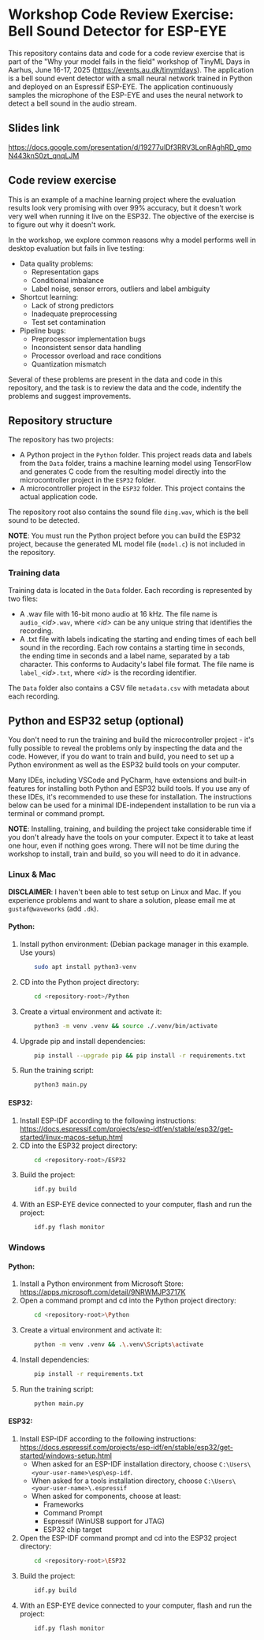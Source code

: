 # Workshop Code Review Exercise: Bell Sound Detector for ESP-EYE

This repository contains data and code for a code review exercise that is part of the "Why your model fails in the field" workshop of TinyML Days in Aarhus, June 16-17, 2025 (https://events.au.dk/tinymldays). The application is a bell sound event detector with a small neural network trained in Python and deployed on an Espressif ESP-EYE. The application continuously samples the microphone of the ESP-EYE and uses the neural network to detect a bell sound in the audio stream.

## Slides link

https://docs.google.com/presentation/d/19277ulDf3RRV3LonRAghRD_gmoN443knS0zt_qnqLJM

## Code review exercise

This is an example of a machine learning project where the evaluation results look very promising with over 99% accuracy, but it doesn't work very well when running it live on the ESP32. The objective of the exercise is to figure out why it doesn't work.

In the workshop, we explore common reasons why a model performs well in desktop evaluation but fails in live testing:

* Data quality problems:
  - Representation gaps
  - Conditional imbalance
  - Label noise, sensor errors, outliers and label ambiguity
* Shortcut learning:
  - Lack of strong predictors
  - Inadequate preprocessing
  - Test set contamination
* Pipeline bugs:
  - Preprocessor implementation bugs
  - Inconsistent sensor data handling
  - Processor overload and race conditions
  - Quantization mismatch

Several of these problems are present in the data and code in this repository, and the task is to review the data and the code, indentify the problems and suggest improvements.

## Repository structure

The repository has two projects:

* A Python project in the `Python` folder. This project reads data and labels from the `Data` folder, trains a machine learning model using TensorFlow and generates C code from the resulting model directly into the microcontroller project in the `ESP32` folder.
* A microcontroller project in the `ESP32` folder. This project contains the actual application code.

The repository root also contains the sound file `ding.wav`, which is the bell sound to be detected.

**NOTE**: You must run the Python project before you can build the ESP32 project, because the generated ML model file (`model.c`) is not included in the repository.

### Training data

Training data is located in the `Data` folder. Each recording is represented by two files:

* A .wav file with 16-bit mono audio at 16 kHz. The file name is `audio_`*\<id\>*`.wav`, where *\<id\>* can be any unique string that identifies the recording.
* A .txt file with labels indicating the starting and ending times of each bell sound in the recording. Each row contains a starting time in seconds, the ending time in seconds and a label name, separated by a tab character. This conforms to Audacity's label file format. The file name is `label_`*\<id\>*`.txt`, where *\<id\>* is the recording identifier.

The `Data` folder also contains a CSV file `metadata.csv` with metadata about each recording.

## Python and ESP32 setup (optional)

You don't need to run the training and build the microcontroller project - it's fully possible to reveal the problems only by inspecting the data and the code. However, if you do want to train and build, you need to set up a Python environment as well as the ESP32 build tools on your computer.

Many IDEs, including VSCode and PyCharm, have extensions and built-in features for installing both Python and ESP32 build tools. If you use any of these IDEs, it's recommended to use these for installation. The instructions below can be used for a minimal IDE-independent installation to be run via a terminal or command prompt.

**NOTE**: Installing, training, and building the project take considerable time if you don't already have the tools on your computer. Expect it to take at least one hour, even if nothing goes wrong. There will not be time during the workshop to install, train and build, so you will need to do it in advance.

### Linux & Mac

**DISCLAIMER**: I haven't been able to test setup on Linux and Mac. If you experience problems and want to share a solution, please email me at `gustaf@waveworks` (add `.dk`).

#### Python:

1. Install python environment: (Debian package manager in this example. Use yours)
    ```sh
        sudo apt install python3-venv
    ```
2. CD into the Python project directory:
    ```sh
        cd <repository-root>/Python
    ```
3. Create a virtual environment and activate it:
    ```sh
        python3 -m venv .venv && source ./.venv/bin/activate
    ```
4. Upgrade pip and install dependencies:
    ```sh
        pip install --upgrade pip && pip install -r requirements.txt
    ```
5. Run the training script:
    ```sh
        python3 main.py
    ```

#### ESP32:

1. Install ESP-IDF according to the following instructions: https://docs.espressif.com/projects/esp-idf/en/stable/esp32/get-started/linux-macos-setup.html
2. CD into the ESP32 project directory:
    ```sh
        cd <repository-root>/ESP32
    ```
3. Build the project:
    ```sh
        idf.py build
    ```
4. With an ESP-EYE device connected to your computer, flash and run the project:
    ```sh
        idf.py flash monitor
    ```

### Windows

#### Python:

1. Install a Python environment from Microsoft Store: https://apps.microsoft.com/detail/9NRWMJP3717K
2. Open a command prompt and cd into the Python project directory:
    ```sh
        cd <repository-root>\Python
    ```
3. Create a virtual environment and activate it:
    ```sh
        python -m venv .venv && .\.venv\Scripts\activate
    ```
4. Install dependencies:
    ```sh
        pip install -r requirements.txt
    ```
5. Run the training script:
    ```sh
        python main.py
    ```

#### ESP32:

1. Install ESP-IDF according to the following instructions: https://docs.espressif.com/projects/esp-idf/en/stable/esp32/get-started/windows-setup.html
    - When asked for an ESP-IDF installation directory, choose `C:\Users\<your-user-name>\esp\esp-idf`.
    - When asked for a tools installation directory, choose `C:\Users\<your-user-name>\.espressif`
    - When asked for components, choose at least:
        - Frameworks
        - Command Prompt
        - Espressif (WinUSB support for JTAG)
        - ESP32 chip target
2. Open the ESP-IDF command prompt and cd into the ESP32 project directory:
    ```sh
        cd <repository-root>\ESP32
    ```
3. Build the project:
    ```sh
        idf.py build
    ```
4. With an ESP-EYE device connected to your computer, flash and run the project:
    ```sh
        idf.py flash monitor
    ```

